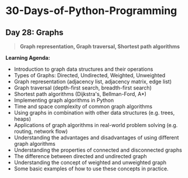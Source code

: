 # 30-Days-of-Python-Programming

##   Day 28: Graphs 

> **Graph representation, Graph traversal, Shortest path algorithms**


**Learning Agenda:**

- Introduction to graph data structures and their operations
- Types of Graphs: Directed, Undirected, Weighted, Unweighted
- Graph representation (adjacency list, adjacency matrix, edge list)
- Graph traversal (depth-first search, breadth-first search)
- Shortest path algorithms (Dijkstra's, Bellman-Ford, A*)
- Implementing graph algorithms in Python
- Time and space complexity of common graph algorithms
- Using graphs in combination with other data structures (e.g. trees, heaps)
- Applications of graph algorithms in real-world problem solving (e.g. routing, network flow)
- Understanding the advantages and disadvantages of using different graph algorithms
- Understanding the properties of connected and disconnected graphs
- The difference between directed and undirected graph
- Understanding the concept of weighted and unweighted graph
- Some basic examples of how to use these concepts in practice.